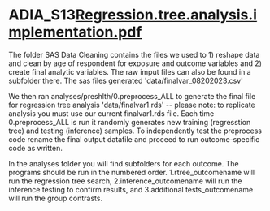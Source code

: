 # ADIA_S13[Regression.tree.analysis.implementation.pdf](https://github.com/ICF-Analytics/ADIA_S13/files/9456975/Regression.tree.analysis.implementation.pdf)

The folder SAS Data Cleaning contains the files we used to 1) reshape data and clean by age of respondent for exposure and outcome variables and 2) create final analytic variables. The raw imput files can also be found in a subfolder there. The sas files generated 'data/finalvar_08202023.csv'

We then ran analyses/preshlth/0.preprocess_ALL to generate the final file for regression tree analysis 'data/finalvar1.rds' -- please note: to replicate analysis you must use our current finalvar1.rds file. Each time 0.preprocess_ALL is run it randomly generates new training (regresstion tree) and testing (inference) samples. To independently test the preprocess code rename the final output datafile and proceed to run outcome-specific code as written. 

In the analyses folder you will find subfolders for each outcome. The programs should be run in the numbered order. 1.rtree_outcomename will run the regression tree search, 2.inference_outcomename will run the inference testing to confirm results, and 3.additional tests_outcomename will run the group contrasts. 
